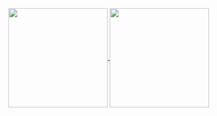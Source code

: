 <a href="https://github.com/Francesco-Rapetti/github-readme-stats">
  <img height=200 align="center" src="https://github-readme-stats.vercel.app/api?username=Francesco-Rapetti&theme=cobalt" />
</a>
<a href="https://github.com/Francesco-Rapetti/convoychat">
  <img height=200 align="center" src="https://github-readme-stats.vercel.app/api/top-langs?username=Francesco-Rapetti&layout=compact&langs_count=8&card_width=320&theme=cobalt" />
</a>
